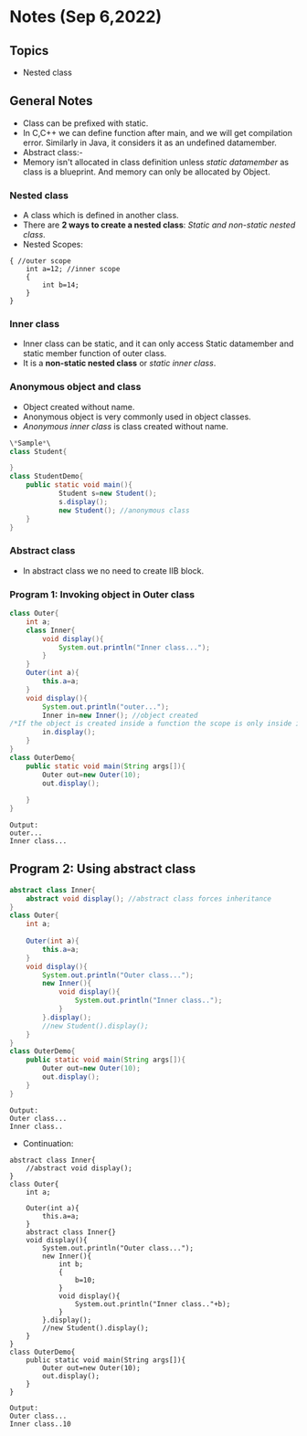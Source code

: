 # Notes (Sep 6,2022)

## Topics

- Nested class

## General Notes

- Class can be prefixed with static.
- In C,C++ we can define function after main, and we will get compilation error. Similarly in Java, it considers it as an undefined datamember.
- Abstract class:-
- Memory isn't allocated in class definition unless *static datamember* as class is a blueprint. And memory can only be allocated by Object.

### Nested class

- A class which is defined in another class.
- There are **2 ways to create a nested class**: *Static and non-static nested class*.
- Nested Scopes:

```(java)
{ //outer scope
	int a=12; //inner scope
	{
		int b=14;
	}
}
```

### Inner class

- Inner class can be static, and it can only access Static datamember and static member function of outer class.
- It is a **non-static nested class** or *static inner class*.

### Anonymous object and class

- Object created without name.
- Anonymous object is very commonly used in object classes.
- *Anonymous inner class* is class created without name.

```java
\*Sample*\
class Student{

}
class StudentDemo{
	public static void main(){
			Student s=new Student();
			s.display(); 
			new Student(); //anonymous class
	}
}
```

### Abstract class

- In abstract class we no need to create IIB block.

### Program 1: Invoking object in Outer class

```java
class Outer{
	int a;
	class Inner{
		void display(){
			System.out.println("Inner class...");
		}
	}
	Outer(int a){
		this.a=a;
	}
	void display(){
		System.out.println("outer...");
		Inner in=new Inner(); //object created
/*If the object is created inside a function the scope is only inside it.*/
		in.display();
	}
}
class OuterDemo{
	public static void main(String args[]){
		Outer out=new Outer(10);
		out.display();
		
	}
}
```

```text
Output:
outer...
Inner class...
```

## Program 2: Using abstract class

```java
abstract class Inner{
	abstract void display(); //abstract class forces inheritance
}
class Outer{
	int a;
	
	Outer(int a){
		this.a=a;
	}
	void display(){
		System.out.println("Outer class...");
		new Inner(){
			void display(){
				System.out.println("Inner class..");
			}
		}.display();
		//new Student().display();
	}
}
class OuterDemo{
	public static void main(String args[]){
		Outer out=new Outer(10);
		out.display();
	}
}
```

```text
Output:
Outer class...
Inner class..
```

- Continuation:

```(java)
abstract class Inner{
	//abstract void display(); 
}
class Outer{
	int a;
	
	Outer(int a){
		this.a=a;
	}
	abstract class Inner{}
	void display(){
		System.out.println("Outer class...");
		new Inner(){
			int b;
			{
				b=10;
			}
			void display(){
				System.out.println("Inner class.."+b);
			}
		}.display();
		//new Student().display();
	}
}
class OuterDemo{
	public static void main(String args[]){
		Outer out=new Outer(10);
		out.display();
	}
}
```

```text
Output:
Outer class...
Inner class..10
```
